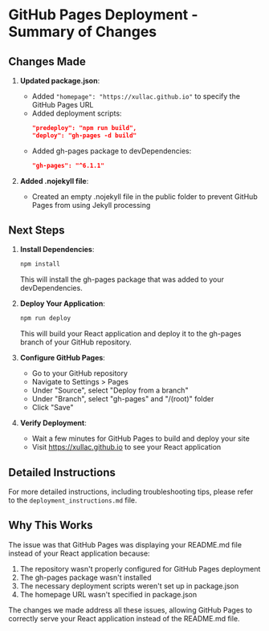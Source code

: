 # GitHub Pages Deployment - Summary of Changes

## Changes Made

1. **Updated package.json**:
   - Added `"homepage": "https://xullac.github.io"` to specify the GitHub Pages URL
   - Added deployment scripts:
     ```json
     "predeploy": "npm run build",
     "deploy": "gh-pages -d build"
     ```
   - Added gh-pages package to devDependencies:
     ```json
     "gh-pages": "^6.1.1"
     ```

2. **Added .nojekyll file**:
   - Created an empty .nojekyll file in the public folder to prevent GitHub Pages from using Jekyll processing

## Next Steps

1. **Install Dependencies**:
   ```bash
   npm install
   ```
   This will install the gh-pages package that was added to your devDependencies.

2. **Deploy Your Application**:
   ```bash
   npm run deploy
   ```
   This will build your React application and deploy it to the gh-pages branch of your GitHub repository.

3. **Configure GitHub Pages**:
   - Go to your GitHub repository
   - Navigate to Settings > Pages
   - Under "Source", select "Deploy from a branch"
   - Under "Branch", select "gh-pages" and "/(root)" folder
   - Click "Save"

4. **Verify Deployment**:
   - Wait a few minutes for GitHub Pages to build and deploy your site
   - Visit https://xullac.github.io to see your React application

## Detailed Instructions

For more detailed instructions, including troubleshooting tips, please refer to the `deployment_instructions.md` file.

## Why This Works

The issue was that GitHub Pages was displaying your README.md file instead of your React application because:

1. The repository wasn't properly configured for GitHub Pages deployment
2. The gh-pages package wasn't installed
3. The necessary deployment scripts weren't set up in package.json
4. The homepage URL wasn't specified in package.json

The changes we made address all these issues, allowing GitHub Pages to correctly serve your React application instead of the README.md file.